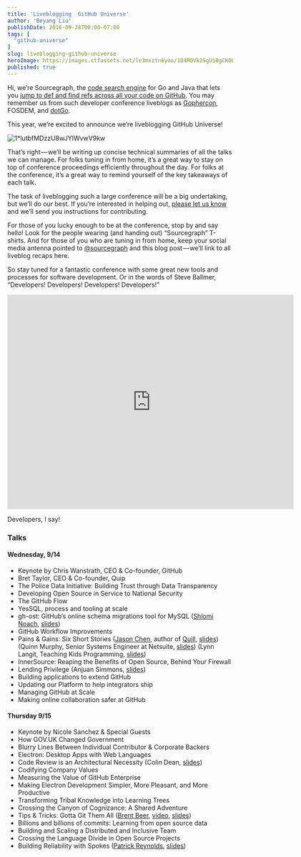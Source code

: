```yaml
---
title: 'Liveblogging  GitHub Universe'
author: 'Beyang Liu'
publishDate: 2016-09-28T00:00-07:00
tags: [
  "github-universe"
]
slug: liveblogging-github-universe
heroImage: https://images.ctfassets.net/le3mxztn6yoo/1Q4ROVk2SgUi0gCKO0WuAa/cd593adb777028731ef92f8f400721fc/1_lutbfMDzzU8wJYIWvwV9kw.png
published: true
---
```




Hi, we’re Sourcegraph, the [code search engine](https://sourcegraph.com) for Go and Java that lets you [jump to def and find refs across all your code on GitHub](https://docs.sourcegraph.com/integration/browser_extension). You may remember us from such developer conference liveblogs as [Gophercon](http://gophercon.sourcegraph.com/archive), FOSDEM, and [dotGo](http://dotgo.sourcegraph.com/archive).

This year, we’re excited to announce we’re liveblogging GitHub Universe!


![1*lutbfMDzzU8wJYIWvwV9kw](//images.contentful.com/le3mxztn6yoo/1Q4ROVk2SgUi0gCKO0WuAa/cd593adb777028731ef92f8f400721fc/1_lutbfMDzzU8wJYIWvwV9kw.png)

That’s right — we’ll be writing up concise technical summaries of all the talks we can manage. For folks tuning in from home, it’s a great way to stay on top of conference proceedings efficiently throughout the day. For folks at the conference, it’s a great way to remind yourself of the key takeaways of each talk.

The task of liveblogging such a large conference will be a big undertaking, but we’ll do our best. If you’re interested in helping out, [please let us know](https://twitter.com/sourcegraph) and we’ll send you instructions for contributing.

For those of you lucky enough to be at the conference, stop by and say hello! Look for the people wearing (and handing out) “Sourcegraph” T-shirts. And for those of you who are tuning in from home, keep your social media antenna pointed to [@sourcegraph](https://twitter.com/sourcegraph) and this blog post — we’ll link to all liveblog recaps here.

So stay tuned for a fantastic conference with some great new tools and processes for software development. Or in the words of Steve Ballmer, “Developers! Developers! Developers! Developers!”

<div className="text-center"><iframe width="640" height="480" src="https://www.youtube-nocookie.com/embed/Vhh_GeBPOhs"frameBorder="0"allowFullScreen></iframe></div>

Developers, I say!

### Talks

#### Wednesday, 9/14

*   Keynote by Chris Wanstrath, CEO & Co-founder, GitHub
*   Bret Taylor, CEO & Co-founder, Quip
*   The Police Data Initiative: Building Trust through Data Transparency
*   Developing Open Source in Service to National Security
*   The GitHub Flow
*   YesSQL, process and tooling at scale
*   gh-ost: GitHub’s online schema migrations tool for MySQL ([Shlomi Noach](https://github.com/shlomi-noach), [slides](https://speakerdeck.com/shlominoach/gh-ost-githubs-online-schema-migrations-for-mysql))
*   GitHub Workflow Improvements
*   Pains & Gains: Six Short Stories
    ([Jason Chen](https://twitter.com/jhchen), author of [Quill](https://quilljs.com/), [slides](https://github.com/sourcegraph/github-universe-2016-slides/blob/master/OvercomingMaintainerDDoS_Jason_Chen.pdf))
    (Quinn Murphy, Senior Systems Engineer at Netsuite, [slides](https://www.haikudeck.com/fighting-for-the-future-lessons-from-the-training-room-uncategorized-presentation-9acbc86690))
    (Lynn Langit, Teaching Kids Programming, [slides](http://slides.com/lynnlangit/meet-matt))
*   InnerSource: Reaping the Benefits of Open Source, Behind Your Firewall
*   Lending Privilege (Anjuan Simmons, [slides](https://speakerdeck.com/anjuan/github-universe))
*   Building applications to extend GitHub
*   Updating our Platform to help integrators ship
*   Managing GitHub at Scale
*   Making online collaboration safer at GitHub

#### Thursday 9/15

*   Keynote by Nicole Sanchez & Special Guests
*   How GOV.UK Changed Government
*   Blurry Lines Between Individual Contributor & Corporate Backers
*   Electron: Desktop Apps with Web Languages
*   Code Review is an Architectural Necessity (Colin Dean, [slides](https://github.com/sourcegraph/github-universe-2016-slides/blob/master/Code%20Review%20is%20an%20Architectural%20Necessity%20-%20Colin%20Dean.pdf))
*   Codifying Company Values
*   Measuring the Value of GitHub Enterprise
*   Making Electron Development Simpler, More Pleasant, and More Productive
*   Transforming Tribal Knowledge into Learning Trees
*   Crossing the Canyon of Cognizance: A Shared Adventure
*   Tips & Tricks: Gotta Git Them All ([Brent Beer](https://twitter.com/brntbeer), [video](https://www.youtube.com/watch?v=LsxDxL4PYik), [slides](https://speakerdeck.com/brntbeer/tips-and-tricks-gotta-git-them-all))
*   Billions and billions of commits: Learning from open source data
*   Building and Scaling a Distributed and Inclusive Team
*   Crossing the Language Divide in Open Source Projects
*   Building Reliability with Spokes ([Patrick Reynolds](https://github.com/piki), [slides](http://piki.org/spokes.pdf))
